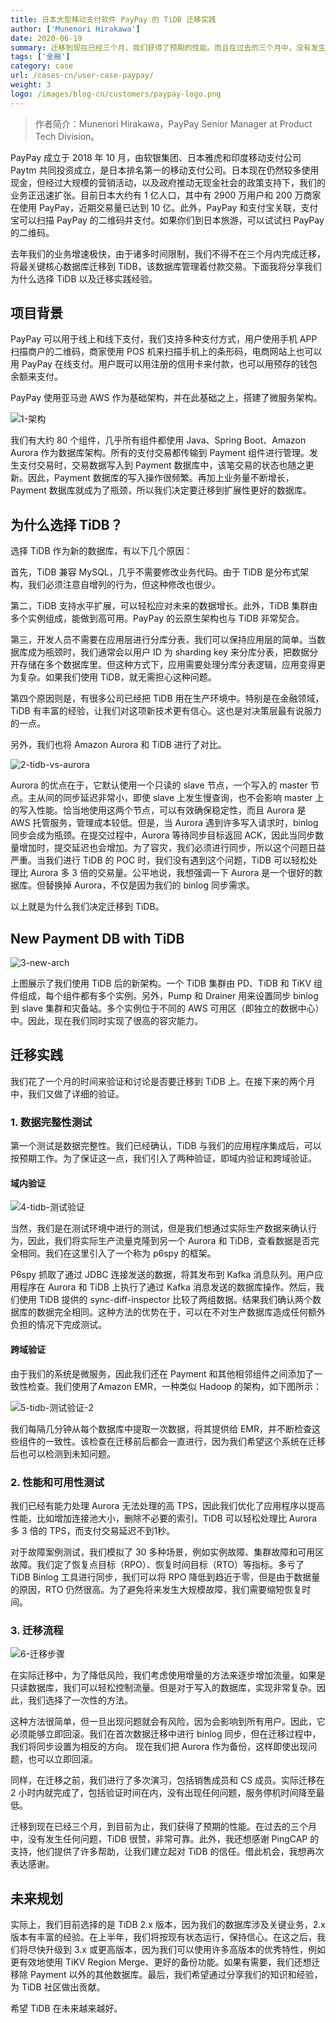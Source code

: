 ```yaml
---
title: 日本大型移动支付软件 PayPay 的 TiDB 迁移实践
author: ['Munenori Hirakawa']
date: 2020-06-19
summary: 迁移到现在已经三个月，我们获得了预期的性能。而且在过去的三个月中，没有发生任何问题，TiDB 很赞，非常可靠。
tags: ['金融']
category: case
url: /cases-cn/user-case-paypay/
weight: 3
logo: /images/blog-cn/customers/paypay-logo.png
---
```


>作者简介：Munenori Hirakawa，PayPay Senior Manager at Product Tech Division。

PayPay 成立于 2018 年 10 月，由软银集团、日本雅虎和印度移动支付公司 Paytm 共同投资成立，是日本排名第一的移动支付公司。日本现在仍然较多使用现金，但经过大规模的营销活动，以及政府推动无现金社会的政策支持下，我们的业务正迅速扩张。目前日本大约有 1 亿人口，其中有 2900 万用户和 200 万商家在使用 PayPay，近期交易量已达到 10 亿。此外，PayPay 和支付宝关联，支付宝可以扫描 PayPay 的二维码并支付。如果你们到日本旅游，可以试试扫 PayPay 的二维码。

去年我们的业务增速极快，由于诸多时间限制，我们不得不在三个月内完成迁移，将最关键核心数据库迁移到 TiDB，该数据库管理着付款交易。下面我将分享我们为什么选择 TiDB 以及迁移实践经验。

## 项目背景

PayPay 可以用于线上和线下支付，我们支持多种支付方式，用户使用手机 APP 扫描商户的二维码，商家使用 POS 机来扫描手机上的条形码，电商网站上也可以用 PayPay 在线支付。用户既可以用注册的信用卡来付款，也可以用预存的钱包余额来支付。

PayPay 使用亚马逊 AWS 作为基础架构，并在此基础之上，搭建了微服务架构。

![1-架构](https://download.pingcap.com/images/blog/user-case-paypay/1-架构.png)

我们有大约 80 个组件，几乎所有组件都使用 Java、Spring Boot、Amazon Aurora 作为数据库架构。所有的支付交易都传输到 Payment 组件进行管理。发生支付交易时，交易数据写入到 Payment 数据库中，该笔交易的状态也随之更新。因此，Payment 数据库的写入操作很频繁。再加上业务量不断增长，Payment 数据库就成为了瓶颈，所以我们决定要迁移到扩展性更好的数据库。

## 为什么选择 TiDB？

选择 TiDB 作为新的数据库，有以下几个原因：

首先，TiDB 兼容 MySQL，几乎不需要修改业务代码。由于 TiDB 是分布式架构，我们必须注意自增列的行为，但这种修改也很少。

第二，TiDB 支持水平扩展，可以轻松应对未来的数据增长。此外，TiDB 集群由多个实例组成，能做到高可用。PayPay 的云原生架构也与 TiDB 非常契合。

第三，开发人员不需要在应用层进行分库分表，我们可以保持应用层的简单。当数据库成为瓶颈时，我们通常会以用户 ID 为 sharding key 来分库分表，把数据分开存储在多个数据库里。但这种方式下，应用需要处理分库分表逻辑，应用变得更为复杂。如果我们使用 TiDB，就无需担心这种问题。

第四个原因则是，有很多公司已经把 TiDB 用在生产环境中。特别是在金融领域，TiDB 有丰富的经验，让我们对这项新技术更有信心。这也是对决策层最有说服力的一点。

另外，我们也将 Amazon Aurora 和 TiDB 进行了对比。

![2-tidb-vs-aurora](https://download.pingcap.com/images/blog/user-case-paypay/2-tidb-vs-aurora.png)

Aurora 的优点在于，它默认使用一个只读的 slave 节点，一个写入的 master 节点。主从间的同步延迟非常小，即使 slave 上发生慢查询，也不会影响 master 上的写入性能。恰当地使用这两个节点，可以有效确保稳定性，而且 Aurora 是 AWS 托管服务，管理成本较低。但是，当 Aurora 遇到许多写入请求时，binlog 同步会成为瓶颈。在提交过程中，Aurora 等待同步目标返回 ACK，因此当同步数量增加时，提交延迟也会增加。为了容灾，我们必须进行同步，所以这个问题日益严重。当我们进行 TiDB 的 POC 时，我们没有遇到这个问题，TiDB 可以轻松处理比 Aurora 多 3 倍的交易量。公平地说，我想强调一下 Aurora 是一个很好的数据库。但替换掉 Aurora，不仅是因为我们的 binlog 同步需求。

以上就是为什么我们决定迁移到 TiDB。

## New Payment DB with TiDB


![3-new-arch](https://download.pingcap.com/images/blog/user-case-paypay/3-new-arch.png)

上图展示了我们使用 TiDB 后的新架构。一个 TiDB 集群由 PD、TiDB 和 TiKV 组件组成，每个组件都有多个实例。另外，Pump 和 Drainer 用来设置同步 binlog 到 slave 集群和灾备站。多个实例位于不同的 AWS 可用区（即独立的数据中心）中。因此，现在我们同时实现了很高的容灾能力。

## 迁移实践

我们花了一个月的时间来验证和讨论是否要迁移到 TiDB 上。在接下来的两个月中，我们又做了详细的验证。

### 1. 数据完整性测试

第一个测试是数据完整性。我们已经确认，TiDB 与我们的应用程序集成后，可以按预期工作。为了保证这一点，我们引入了两种验证，即域内验证和跨域验证。

#### 域内验证

![4-tidb-测试验证](https://download.pingcap.com/images/blog/user-case-paypay/4-tidb-测试验证.png)

当然，我们是在测试环境中进行的测试，但是我们想通过实际生产数据来确认行为，因此，我们将实际生产流量克隆到另一个 Aurora 和 TiDB，查看数据是否完全相同。我们在这里引入了一个称为 p6spy 的框架。

P6spy 抓取了通过 JDBC 连接发送的数据，将其发布到 Kafka 消息队列。用户应用程序在 Aurora 和 TiDB 上执行了通过 Kafka 消息发送的数据库操作。然后，我们使用 TiDB 提供的 sync-diff-inspector 比较了两组数据。结果我们确认两个数据库的数据完全相同。这种方法的优势在于，可以在不对生产数据库造成任何额外负担的情况下完成测试。

#### 跨域验证

由于我们的系统是微服务，因此我们还在 Payment 和其他相邻组件之间添加了一致性检查。我们使用了Amazon EMR，一种类似 Hadoop 的架构，如下图所示：

![5-tidb-测试验证-2](https://download.pingcap.com/images/blog/user-case-paypay/5-tidb-测试验证-2.png)

我们每隔几分钟从每个数据库中提取一次数据，将其提供给 EMR，并不断检查这些组件的一致性。该检查在迁移前后都会一直进行，因为我们希望这个系统在迁移后也可以检测到未知问题。

### 2. 性能和可用性测试

我们已经有能力处理 Aurora 无法处理的高 TPS，因此我们优化了应用程序以提高性能，比如增加连接池大小，删除不必要的索引。TiDB 可以轻松处理比 Aurora 多 3 倍的 TPS，而支付交易延迟不到1秒。

对于故障案例测试，我们模拟了 30 多种场景，例如实例故障、集群故障和可用区故障。我们定了恢复点目标（RPO）、恢复时间目标（RTO）等指标。多亏了 TiDB Binlog 工具进行同步，我们可以将 RPO 降低到趋近于零，但是由于数据量的原因，RTO 仍然很高。为了避免将来发生大规模故障，我们需要缩短恢复时间。

### 3. 迁移流程

![6-迁移步骤](https://download.pingcap.com/images/blog/user-case-paypay/6-迁移步骤.png)

在实际迁移中，为了降低风险，我们考虑使用增量的方法来逐步增加流量。如果是只读数据库，我们可以轻松控制流量。但是对于写入的数据库，实现非常复杂。因此，我们选择了一次性的方法。

这种方法很简单，但一旦出现问题就会有风险，因为会影响到所有用户。因此，它必须能够立即回滚。我们在首次数据迁移中进行 binlog 同步，但在迁移过程中，我们将同步设置为相反的方向。 现在我们把 Aurora 作为备份，这样即使出现问题，也可以立即回滚。

同样，在迁移之前，我们进行了多次演习，包括销售成员和 CS 成员。实际迁移在 2 小时内就完成了，包括验证时间在内，没有出现任何问题，服务停机时间降至最低。

迁移到现在已经三个月，到目前为止，我们获得了预期的性能。在过去的三个月中，没有发生任何问题，TiDB 很赞，非常可靠。此外，我还想感谢 PingCAP 的支持，他们提供了许多帮助，让我们建立起对 TiDB 的信任。借此机会，我想再次表达感谢。

## 未来规划

实际上，我们目前选择的是 TiDB 2.x 版本，因为我们的数据库涉及关键业务，2.x 版本有丰富的经验。在上半年，我们将按现有状态运行，保持信心。在这之后，我们将尽快升级到 3.x 或更高版本，因为我们可以使用许多高版本的优秀特性，例如更有效地使用 TiKV Region Merge、更好的备份功能。如果有需要，我们还想迁移除 Payment 以外的其他数据库。最后，我们希望通过分享我们的知识和经验，为 TiDB 社区做出贡献。

希望 TiDB 在未来越来越好。


